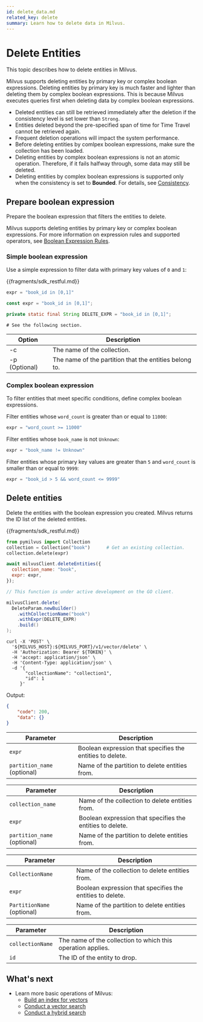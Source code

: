 ```yaml
---
id: delete_data.md
related_key: delete
summary: Learn how to delete data in Milvus.
---
```


# Delete Entities

This topic describes how to delete entities in Milvus.

Milvus supports deleting entities by primary key or complex boolean expressions. Deleting entities by primary key is much faster and lighter than deleting them by complex boolean expressions. This is because Milvus executes queries first when deleting data by complex boolean expressions.


<div class="alert caution">
    <ul>
		  <li>Deleted entities can still be retrieved immediately after the deletion if the consistency level is set lower than <code>Strong</code>.</li>
	      <li>Entities deleted beyond the pre-specified span of time for Time Travel cannot be retrieved again.</li>
          <li>Frequent deletion operations will impact the system performance.</li>
		  <li>Before deleting entities by comlpex boolean expressions, make sure the collection has been loaded.</li>
		  <li>Deleting entities by complex boolean expressions is not an atomic operation. Therefore, if it fails halfway through, some data may still be deleted.</li>
		  <li>Deleting entities by complex boolean expressions is supported only when the consistency is set to <b>Bounded</b>. For details, see <a href="consistency.md#Consistency-levels">Consistency</a>.</li>
    </ul>
</div>



## Prepare boolean expression

Prepare the boolean expression that filters the entities to delete.

Milvus supports deleting entities by primary key or complex boolean expressions. For more information on expression rules and supported operators, see [Boolean Expression Rules](boolean.md).

### Simple boolean expression

Use a simple expression to filter data with primary key values of `0` and `1`:

{{fragments/sdk_restful.md}}

```python
expr = "book_id in [0,1]"
```

```javascript
const expr = "book_id in [0,1]";
```

```java
private static final String DELETE_EXPR = "book_id in [0,1]";
```

<div style="display: none">

```shell
delete entities -c book
The expression to specify entities to be deleted： book_id in [0,1]
```

</div>

```curl
# See the following section.
```

<table class="language-shell">
    <thead>
        <tr>
            <th>Option</th>
            <th>Description</th>
        </tr>
    </thead>
    <tbody>
        <tr>
            <td>-c</td>
            <td>The name of the collection.</td>
        </tr>
        <tr>
            <td>-p (Optional)</td>
            <td>The name of the partition that the entities belong to.</td>
        </tr>
    </tbody>
</table>

### Complex boolean expression

To filter entities that meet specific conditions, define complex boolean expressions.

Filter entities whose `word_count` is greater than or equal to `11000`:

```python
expr = "word_count >= 11000"
```

Filter entities whose `book_name` is not `Unknown`:

```python
expr = "book_name != Unknown"
```

Filter entities whose primary key values are greater than `5` and `word_count` is smaller than or equal to `9999`:

```python
expr = "book_id > 5 && word_count <= 9999"
```

## Delete entities

Delete the entities with the boolean expression you created. Milvus returns the ID list of the deleted entities.

{{fragments/sdk_restful.md}}

```python
from pymilvus import Collection
collection = Collection("book")      # Get an existing collection.
collection.delete(expr)
```

```javascript
await milvusClient.deleteEntities({
  collection_name: "book",
  expr: expr,
});
```

```go
// This function is under active development on the GO client.
```

```java
milvusClient.delete(
  DeleteParam.newBuilder()
    .withCollectionName("book")
    .withExpr(DELETE_EXPR)
    .build()
);
```

<div style="display: none">

```shell
You are trying to delete the entities of collection. This action cannot be undone!
Do you want to continue? [y/N]: y
```

</div>

```curl
curl -X 'POST' \
  '${MILVUS_HOST}:${MILVUS_PORT}/v1/vector/delete' \
  -H 'Authorization: Bearer ${TOKEN}' \
  -H 'accept: application/json' \
  -H 'Content-Type: application/json' \
  -d '{
       "collectionName": "collection1",
       "id": 1
     }'
```

<div class="language-curl">
Output:

```json
{
    "code": 200,
    "data": {}
}
```

</div>

<table class="language-python">
	<thead>
	<tr>
		<th>Parameter</th>
		<th>Description</th>
	</tr>
	</thead>
	<tbody>
	<tr>
		<td><code>expr</code></td>
		<td>Boolean expression that specifies the entities to delete.</td>
	</tr>
  <tr>
		<td><code>partition_name</code> (optional)</td>
		<td>Name of the partition to delete entities from.</td>
	</tr>
	</tbody>
</table>

<table class="language-javascript">
	<thead>
	<tr>
		<th>Parameter</th>
		<th>Description</th>
	</tr>
	</thead>
	<tbody>
	<tr>
		<td><code>collection_name</code></td>
		<td>Name of the collection to delete entities from.</td>
	</tr>
    <tr>
		<td><code>expr</code></td>
		<td>Boolean expression that specifies the entities to delete.</td>
	</tr>
    <tr>
		<td><code>partition_name</code> (optional)</td>
		<td>Name of the partition to delete entities from.</td>
	</tr>
	</tbody>
</table>

<table class="language-java">
	<thead>
	<tr>
		<th>Parameter</th>
		<th>Description</th>
	</tr>
	</thead>
	<tbody>
	<tr>
		<td><code>CollectionName</code></td>
		<td>Name of the collection to delete entities from.</td>
	</tr>
    <tr>
		<td><code>expr</code></td>
		<td>Boolean expression that specifies the entities to delete.</td>
	</tr>
    <tr>
		<td><code>PartitionName</code> (optional)</td>
		<td>Name of the partition to delete entities from.</td>
	</tr>
	</tbody>
</table>

<table class="language-curl">
	<thead>
	<tr>
		<th>Parameter</th>
		<th>Description</th>
	</tr>
	</thead>
	<tbody>
	<tr>
		<td><code>collectionName</code></td>
		<td>The name of the collection to which this operation applies.</td>
	</tr>
	<tr>
		<td><code>id</code></td>
		<td>The ID of the entity to drop.</td>
	</tr>
	</tbody>
</table>

## What's next

- Learn more basic operations of Milvus:
  - [Build an index for vectors](build_index.md)
  - [Conduct a vector search](search.md)
  - [Conduct a hybrid search](hybridsearch.md)
